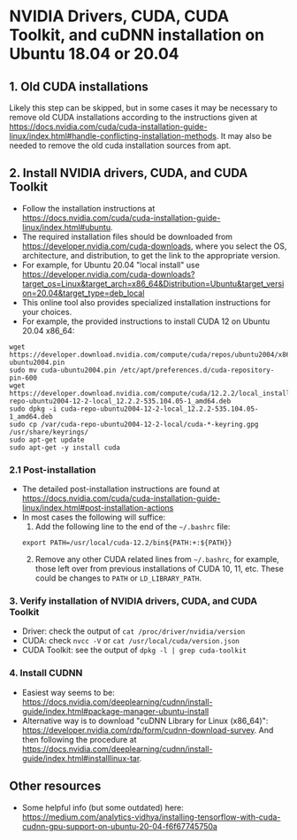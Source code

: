 # NVIDIA Drivers, CUDA, CUDA Toolkit, and cuDNN installation on Ubuntu 18.04 or 20.04

## 1. Old CUDA installations

Likely this step can be skipped, but in some cases it may be necessary to remove old CUDA installations according to the instructions given at <https://docs.nvidia.com/cuda/cuda-installation-guide-linux/index.html#handle-conflicting-installation-methods>. It may also be needed to remove the old cuda installation sources from apt.

## 2. Install NVIDIA drivers, CUDA, and CUDA Toolkit

- Follow the installation instructions at <https://docs.nvidia.com/cuda/cuda-installation-guide-linux/index.html#ubuntu>.
- The required installation files should be downloaded from <https://developer.nvidia.com/cuda-downloads>, where you select the OS, architecture, and distribution, to get the link to the appropriate version.
- For example, for Ubuntu 20.04 "local install" use <https://developer.nvidia.com/cuda-downloads?target_os=Linux&target_arch=x86_64&Distribution=Ubuntu&target_version=20.04&target_type=deb_local>
- This online tool also provides specialized installation instructions for your choices.
- For example, the provided instructions to install CUDA 12 on Ubuntu 20.04 x86_64:

```
wget https://developer.download.nvidia.com/compute/cuda/repos/ubuntu2004/x86_64/cuda-ubuntu2004.pin
sudo mv cuda-ubuntu2004.pin /etc/apt/preferences.d/cuda-repository-pin-600
wget https://developer.download.nvidia.com/compute/cuda/12.2.2/local_installers/cuda-repo-ubuntu2004-12-2-local_12.2.2-535.104.05-1_amd64.deb
sudo dpkg -i cuda-repo-ubuntu2004-12-2-local_12.2.2-535.104.05-1_amd64.deb
sudo cp /var/cuda-repo-ubuntu2004-12-2-local/cuda-*-keyring.gpg /usr/share/keyrings/
sudo apt-get update
sudo apt-get -y install cuda
```

### 2.1 Post-installation

- The detailed post-installation instructions are found at <https://docs.nvidia.com/cuda/cuda-installation-guide-linux/index.html#post-installation-actions>
- In most cases the following will suffice:
    1. Add the following line to the end of the `~/.bashrc` file:
    ```
    export PATH=/usr/local/cuda-12.2/bin${PATH:+:${PATH}}
    ```
    2. Remove any other CUDA related lines from `~/.bashrc`, for example, those left over from previous installations of CUDA 10, 11, etc. These could be changes to `PATH` or `LD_LIBRARY_PATH`.

### 3. Verify installation of NVIDIA drivers, CUDA, and CUDA Toolkit

- Driver: check the output of `cat /proc/driver/nvidia/version`
- CUDA: check `nvcc -V` or `cat /usr/local/cuda/version.json`
- CUDA Toolkit: see the output of `dpkg -l | grep cuda-toolkit`

### 4. Install CUDNN

- Easiest way seems to be: <https://docs.nvidia.com/deeplearning/cudnn/install-guide/index.html#package-manager-ubuntu-install>
- Alternative way is to download "cuDNN Library for Linux (x86_64)": <https://developer.nvidia.com/rdp/form/cudnn-download-survey>. And then following the procedure at <https://docs.nvidia.com/deeplearning/cudnn/install-guide/index.html#installlinux-tar>.

## Other resources

- Some helpful info (but some outdated) here: <https://medium.com/analytics-vidhya/installing-tensorflow-with-cuda-cudnn-gpu-support-on-ubuntu-20-04-f6f67745750a>
